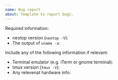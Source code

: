 ```yaml
---
name: Bug report
about: Template to report bugs.
---
```


<!--
Before opening an issue, make sure to:
	- search existing issues to avoid creating duplicates
	- test using the latest build to make sure your issue has not already been fixed
-->

Required information:

- neotop version (`neotop -V`):
- The output of `uname -a`:

Include any of the following information if relevant:

- Terminal emulator (e.g. iTerm or gnome terminal):
- tmux version (`tmux -V`):
- Any relevenat hardware info:
